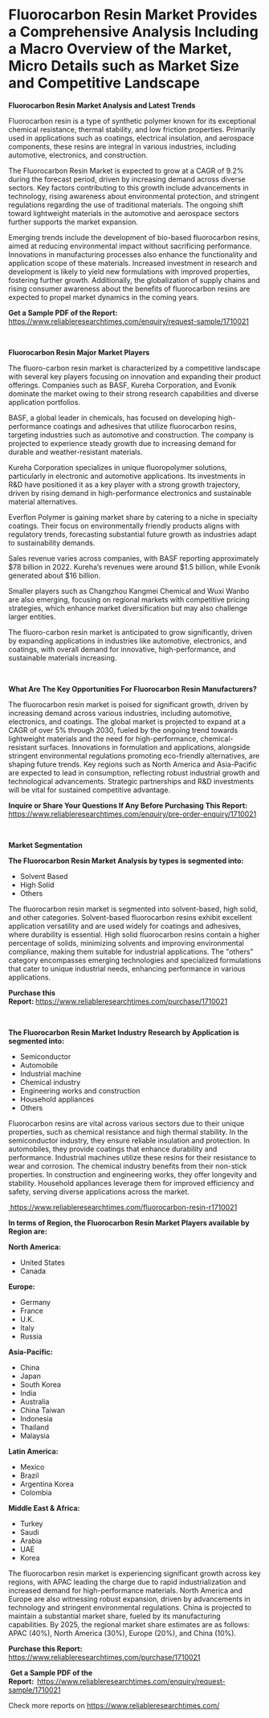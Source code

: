 <p><h1>Fluorocarbon Resin Market Provides a Comprehensive Analysis Including a Macro Overview of the Market, Micro Details such as Market Size and Competitive Landscape</h1></p><p><strong>Fluorocarbon Resin Market Analysis and Latest Trends</strong></p>
<p><p>Fluorocarbon resin is a type of synthetic polymer known for its exceptional chemical resistance, thermal stability, and low friction properties. Primarily used in applications such as coatings, electrical insulation, and aerospace components, these resins are integral in various industries, including automotive, electronics, and construction. </p><p>The Fluorocarbon Resin Market is expected to grow at a CAGR of 9.2% during the forecast period, driven by increasing demand across diverse sectors. Key factors contributing to this growth include advancements in technology, rising awareness about environmental protection, and stringent regulations regarding the use of traditional materials. The ongoing shift toward lightweight materials in the automotive and aerospace sectors further supports the market expansion. </p><p>Emerging trends include the development of bio-based fluorocarbon resins, aimed at reducing environmental impact without sacrificing performance. Innovations in manufacturing processes also enhance the functionality and application scope of these materials. Increased investment in research and development is likely to yield new formulations with improved properties, fostering further growth. Additionally, the globalization of supply chains and rising consumer awareness about the benefits of fluorocarbon resins are expected to propel market dynamics in the coming years.</p></p>
<p><strong>Get a Sample PDF of the Report:&nbsp;</strong> <a href="https://www.reliableresearchtimes.com/enquiry/request-sample/1710021?utm_campaign=3556&utm_medium=2&utm_source=Github&utm_content=ia&utm_term=27032025&utm_id=fluorocarbon-resin">https://www.reliableresearchtimes.com/enquiry/request-sample/1710021</a></p>
<p>&nbsp;</p>
<p><strong>Fluorocarbon Resin Major Market Players</strong></p>
<p><p>The fluoro-carbon resin market is characterized by a competitive landscape with several key players focusing on innovation and expanding their product offerings. Companies such as BASF, Kureha Corporation, and Evonik dominate the market owing to their strong research capabilities and diverse application portfolios. </p><p>BASF, a global leader in chemicals, has focused on developing high-performance coatings and adhesives that utilize fluorocarbon resins, targeting industries such as automotive and construction. The company is projected to experience steady growth due to increasing demand for durable and weather-resistant materials. </p><p>Kureha Corporation specializes in unique fluoropolymer solutions, particularly in electronic and automotive applications. Its investments in R&D have positioned it as a key player with a strong growth trajectory, driven by rising demand in high-performance electronics and sustainable material alternatives.</p><p>Everflon Polymer is gaining market share by catering to a niche in specialty coatings. Their focus on environmentally friendly products aligns with regulatory trends, forecasting substantial future growth as industries adapt to sustainability demands.</p><p>Sales revenue varies across companies, with BASF reporting approximately $78 billion in 2022. Kureha’s revenues were around $1.5 billion, while Evonik generated about $16 billion. </p><p>Smaller players such as Changzhou Kangmei Chemical and Wuxi Wanbo are also emerging, focusing on regional markets with competitive pricing strategies, which enhance market diversification but may also challenge larger entities. </p><p>The fluoro-carbon resin market is anticipated to grow significantly, driven by expanding applications in industries like automotive, electronics, and coatings, with overall demand for innovative, high-performance, and sustainable materials increasing.</p></p>
<p>&nbsp;</p>
<p><strong>What Are The Key Opportunities For Fluorocarbon Resin Manufacturers?</strong></p>
<p><p>The fluorocarbon resin market is poised for significant growth, driven by increasing demand across various industries, including automotive, electronics, and coatings. The global market is projected to expand at a CAGR of over 5% through 2030, fueled by the ongoing trend towards lightweight materials and the need for high-performance, chemical-resistant surfaces. Innovations in formulation and applications, alongside stringent environmental regulations promoting eco-friendly alternatives, are shaping future trends. Key regions such as North America and Asia-Pacific are expected to lead in consumption, reflecting robust industrial growth and technological advancements. Strategic partnerships and R&D investments will be vital for sustained competitive advantage.</p></p>
<p><strong>Inquire or Share Your Questions If Any Before Purchasing This Report:</strong> <a href="https://www.reliableresearchtimes.com/enquiry/pre-order-enquiry/1710021?utm_campaign=3556&utm_medium=2&utm_source=Github&utm_content=ia&utm_term=27032025&utm_id=fluorocarbon-resin">https://www.reliableresearchtimes.com/enquiry/pre-order-enquiry/1710021</a></p>
<p>&nbsp;</p>
<p><strong>Market Segmentation</strong></p>
<p><strong>The Fluorocarbon Resin Market Analysis by types is segmented into:</strong></p>
<p><ul><li>Solvent Based</li><li>High Solid</li><li>Others</li></ul></p>
<p><p>The fluorocarbon resin market is segmented into solvent-based, high solid, and other categories. Solvent-based fluorocarbon resins exhibit excellent application versatility and are used widely for coatings and adhesives, where durability is essential. High solid fluorocarbon resins contain a higher percentage of solids, minimizing solvents and improving environmental compliance, making them suitable for industrial applications. The "others" category encompasses emerging technologies and specialized formulations that cater to unique industrial needs, enhancing performance in various applications.</p></p>
<p><strong>Purchase this Report:&nbsp;</strong><a href="https://www.reliableresearchtimes.com/purchase/1710021?utm_campaign=3556&utm_medium=2&utm_source=Github&utm_content=ia&utm_term=27032025&utm_id=fluorocarbon-resin">https://www.reliableresearchtimes.com/purchase/1710021</a></p>
<p>&nbsp;</p>
<p><strong>The Fluorocarbon Resin Market Industry Research by Application is segmented into:</strong></p>
<p><ul><li>Semiconductor</li><li>Automobile</li><li>Industrial machine</li><li>Chemical industry</li><li>Engineering works and construction</li><li>Household appliances</li><li>Others</li></ul></p>
<p><p>Fluorocarbon resins are vital across various sectors due to their unique properties, such as chemical resistance and high thermal stability. In the semiconductor industry, they ensure reliable insulation and protection. In automobiles, they provide coatings that enhance durability and performance. Industrial machines utilize these resins for their resistance to wear and corrosion. The chemical industry benefits from their non-stick properties. In construction and engineering works, they offer longevity and stability. Household appliances leverage them for improved efficiency and safety, serving diverse applications across the market.</p></p>
<p><a href="https://www.reliableresearchtimes.com/fluorocarbon-resin-r1710021?utm_campaign=3556&utm_medium=2&utm_source=Github&utm_content=ia&utm_term=27032025&utm_id=fluorocarbon-resin">&nbsp;https://www.reliableresearchtimes.com/fluorocarbon-resin-r1710021</a></p>
<p><strong>In terms of Region, the Fluorocarbon Resin Market Players available by Region are:</strong></p>
<p>
    <p> <strong> North America: </strong>
        <ul>
            <li>United States</li>
            <li>Canada</li>
        </ul>
        </p> 
    <p> <strong> Europe: </strong>
        <ul>
            <li>Germany</li>
            <li>France</li>
            <li>U.K.</li>
            <li>Italy</li>
            <li>Russia</li>
        </ul>
        </p> 
    <p> <strong> Asia-Pacific: </strong>
        <ul>
            <li>China</li>
            <li>Japan</li>
            <li>South Korea</li>
            <li>India</li>
            <li>Australia</li>
            <li>China Taiwan</li>
            <li>Indonesia</li>
            <li>Thailand</li>
            <li>Malaysia</li>
        </ul>
        </p> 
    <p> <strong> Latin America: </strong>
        <ul>
            <li>Mexico</li>
            <li>Brazil</li>
            <li>Argentina Korea</li>
            <li>Colombia</li>
        </ul>
        </p> 
    <p> <strong> Middle East & Africa: </strong>
        <ul>
            <li>Turkey</li>
            <li>Saudi</li>
            <li>Arabia</li>
            <li>UAE</li>
            <li>Korea</li>
        </ul>
    </p>
    </p>
<p><p>The fluorocarbon resin market is experiencing significant growth across key regions, with APAC leading the charge due to rapid industrialization and increased demand for high-performance materials. North America and Europe are also witnessing robust expansion, driven by advancements in technology and stringent environmental regulations. China is projected to maintain a substantial market share, fueled by its manufacturing capabilities. By 2025, the regional market share estimates are as follows: APAC (40%), North America (30%), Europe (20%), and China (10%).</p></p>
<p><strong>Purchase this Report: </strong><a href="https://www.reliableresearchtimes.com/purchase/1710021?utm_campaign=3556&utm_medium=2&utm_source=Github&utm_content=ia&utm_term=27032025&utm_id=fluorocarbon-resin">https://www.reliableresearchtimes.com/purchase/1710021</a></p>
<p>&nbsp;<strong>Get a Sample PDF of the Report:&nbsp;&nbsp;</strong><a href="https://www.reliableresearchtimes.com/enquiry/request-sample/1710021?utm_campaign=3556&utm_medium=2&utm_source=Github&utm_content=ia&utm_term=27032025&utm_id=fluorocarbon-resin">https://www.reliableresearchtimes.com/enquiry/request-sample/1710021</a></p>
<p><strong></strong></p>
<p>Check more reports on <a href="https://www.reliableresearchtimes.com/?utm_campaign=3556&utm_medium=2&utm_source=Github&utm_content=ia&utm_term=27032025&utm_id=fluorocarbon-resin">https://www.reliableresearchtimes.com/</a></p>